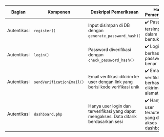 | Bagian      | Komponen                  | Deskripsi Pemeriksaan                                                                 | Hasil Pemeriksaan                                       | Code Program                                                                                                                                         | Screenshot Tampilan              |
|-------------|---------------------------|----------------------------------------------------------------------------------------|----------------------------------------------------------|------------------------------------------------------------------------------------------------------------------------------------------------------|----------------------------------|
| Autentikasi | `register()`              | Input disimpan di DB dengan `generate_password_hash()`                                 | ✔️ Password tersimpan dalam bentuk hash                  | [Register.php](https://github.com/aryasltnsyh/TESTING-WEB-KELOMPOK-10/blob/main/White%20BOX/Desk%20Checking/Register.php)                         | ![](Register.png)                |
| Autentikasi | `login()`                 | Password diverifikasi dengan `check_password_hash()`                                   | ✔️ Login berhasil jika password benar                    | [Login.php](https://github.com/aryasltnsyh/TESTING-WEB-KELOMPOK-10/blob/main/White%20BOX/Desk%20Checking/Login.php)                               | ![](Login.png)                   |
| Autentikasi | `sendVerificationEmail()` | Email verifikasi dikirim ke user dengan link yang berisi kode verifikasi unik          | ✔️ Email verifikasi berhasil dikirim ke alamat user      | [Verify.php](https://github.com/aryasltnsyh/TESTING-WEB-KELOMPOK-10/blob/main/White%20BOX/Desk%20Checking/Verify.php)                             | ![](Verify.png)                  |
| Autentikasi | `dashboard.php`           | Hanya user login dan terverifikasi yang dapat mengakses. Data ditarik berdasarkan sesi | ✔️ Hanya user terautentikasi yang dapat akses dashboard  | [Dashboard.php](https://github.com/aryasltnsyh/TESTING-WEB-KELOMPOK-10/blob/main/White%20BOX/Desk%20Checking/Dashboard.php)                       | ![](Dashboard.png)              |
